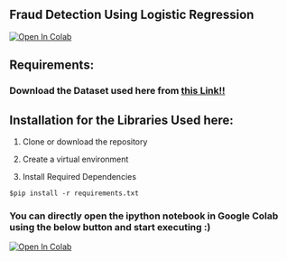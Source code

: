 ## **Fraud Detection Using Logistic Regression**
[![Open In Colab](https://colab.research.google.com/assets/colab-badge.svg)](https://colab.research.google.com/github/AkashKhamkar/Fraud-Detection-Using-Logistic-Regression/blob/master/logistic%20regression.ipynb)
## Requirements:
### Download the Dataset used here from [this Link!!](https://www.kaggle.com/c/ieee-fraud-detection/data "Kaggale Dataset")
## Installation for the Libraries Used here:

1. Clone or download the repository

2. Create a virtual environment 

3. Install Required Dependencies
```
$pip install -r requirements.txt
```
### You can directly open the ipython notebook in Google Colab using the below button and start executing :)
[![Open In Colab](https://colab.research.google.com/assets/colab-badge.svg)](https://colab.research.google.com/github/AkashKhamkar/Fraud-Detection-Using-Logistic-Regression/blob/master/logistic%20regression.ipynb)
